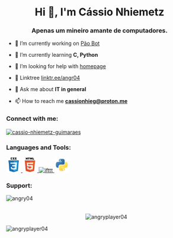 <h1 align="center">Hi 👋, I'm Cássio Nhiemetz</h1>
<h3 align="center">Apenas um mineiro amante de computadores.</h3>

- 🔭 I’m currently working on [Pão Bot](https://github.com/AngryPlayer04/PaoBot)

- 🌱 I’m currently learning **C, Python**

- 🤝 I’m looking for help with [homepage](https://github.com/AngryPlayer04/homepage)

- 🌳 Linktree [linktr.ee/angr04](https://linktr.ee/angr04)

- 💬 Ask me about **IT in general**

- 📫 How to reach me **cassionhieg@proton.me**

<h3 align="left">Connect with me:</h3>
<p align="left">
<a href="https://linkedin.com/in/cassio-nhiemetz-guimaraes" target="blank"><img align="center" src="https://raw.githubusercontent.com/rahuldkjain/github-profile-readme-generator/master/src/images/icons/Social/linked-in-alt.svg" alt="cassio-nhiemetz-guimaraes" height="30" width="40" /></a>
</p>

<h3 align="left">Languages and Tools:</h3>
<p align="left"> <a href="https://www.w3schools.com/css/" target="_blank" rel="noreferrer"> <img src="https://raw.githubusercontent.com/devicons/devicon/master/icons/css3/css3-original-wordmark.svg" alt="css3" width="40" height="40"/> </a> <a href="https://www.w3.org/html/" target="_blank" rel="noreferrer"> <img src="https://raw.githubusercontent.com/devicons/devicon/master/icons/html5/html5-original-wordmark.svg" alt="html5" width="40" height="40"/> </a> <a href="https://ifttt.com/" target="_blank" rel="noreferrer"> <img src="https://www.vectorlogo.zone/logos/ifttt/ifttt-ar21.svg" alt="ifttt" width="40" height="40"/> </a> <a href="https://www.python.org" target="_blank" rel="noreferrer"> <img src="https://raw.githubusercontent.com/devicons/devicon/master/icons/python/python-original.svg" alt="python" width="40" height="40"/> </a> </p>

<h3 align="left">Support:</h3>
<p><a href="https://ko-fi.com/angry04"> <img align="left" src="https://cdn.ko-fi.com/cdn/kofi3.png?v=3" height="50" width="210" alt="angry04" /></a></p><br><br>

<p>&nbsp;<img align="center" src="https://github-readme-stats.vercel.app/api?username=angryplayer04&show_icons=true&locale=en" alt="angryplayer04" /></p>

<p><img align="center" src="https://github-readme-streak-stats.herokuapp.com/?user=angryplayer04&" alt="angryplayer04" /></p>

